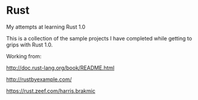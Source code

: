 # Rust
My attempts at learning Rust 1.0

This is a collection of the sample projects I have completed while getting to grips with Rust 1.0.

Working from:

http://doc.rust-lang.org/book/README.html

http://rustbyexample.com/

https://rust.zeef.com/harris.brakmic
